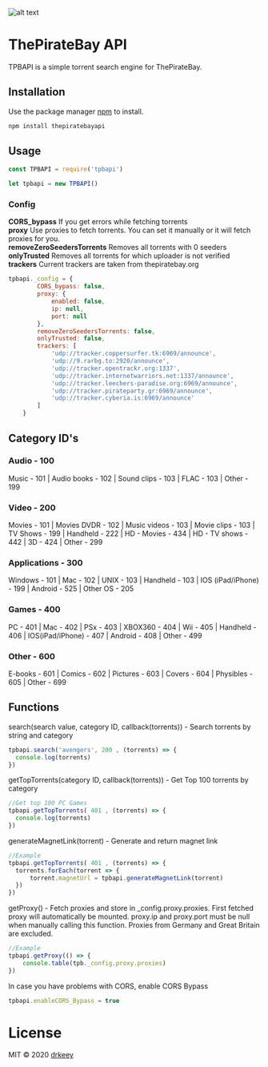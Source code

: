 ![alt text](tpb.png)

# ThePirateBay API
TPBAPI is a simple torrent search engine for ThePirateBay.

## Installation

Use the package manager [npm](https://www.npmjs.com/) to install.

```bash
npm install thepiratebayapi
```
## Usage


```javascript
const TPBAPI = require('tpbapi')

let tpbapi = new TPBAPI()
```

### Config
<b>CORS_bypass</b> If you get errors while fetching torrents<br />
<b>proxy</b> Use proxies to fetch torrents. You can set it manually or it will fetch proxies for you.<br />
<b>removeZeroSeedersTorrents</b> Removes all torrents with 0 seeders <br />
<b>onlyTrusted</b> Removes all torrents for which uploader is not verified <br />
<b>trackers</b> Current trackers are taken from thepiratebay.org <br />

```javascript
tpbapi._config = {
        CORS_bypass: false,
        proxy: {
            enabled: false,
            ip: null,
            port: null
        },
        removeZeroSeedersTorrents: false,
        onlyTrusted: false,
        trackers: [
            'udp://tracker.coppersurfer.tk:6969/announce',
            'udp://9.rarbg.to:2920/announce',
            'udp://tracker.opentrackr.org:1337',
            'udp://tracker.internetwarriors.net:1337/announce',
            'udp://tracker.leechers-paradise.org:6969/announce',
            'udp://tracker.pirateparty.gr:6969/announce',
            'udp://tracker.cyberia.is:6969/announce'
        ]
    }
```
## Category ID's
### Audio - 100
Music - 101 | Audio books - 102 | Sound clips - 103 | FLAC - 103 | Other - 199
### Video - 200
Movies - 101 | Movies DVDR - 102 | Music videos - 103 | Movie clips - 103 | TV Shows - 199 | Handheld - 222 | HD - Movies - 434 | HD - TV shows - 442 | 3D - 424 | Other - 299
### Applications - 300
Windows - 101 | Mac - 102 | UNIX - 103 | Handheld - 103 | IOS (iPad/iPhone) - 199 | Android - 525 | Other OS - 205
### Games - 400
PC - 401 | Mac - 402 | PSx - 403 | XBOX360 - 404 | Wii - 405 | Handheld - 406 | IOS(iPad/iPhone) - 407 | Android - 408 | Other - 499
### Other - 600
E-books - 601 | Comics - 602 | Pictures - 603 | Covers - 604 | Physibles - 605 | Other - 699

## Functions
search(search value, category ID, callback(torrents)) - Search torrents by string and category
```js
tpbapi.search('avengers', 200 , (torrents) => {
  console.log(torrents)
})
```
getTopTorrents(category ID, callback(torrents)) - Get Top 100 torrents by category
```js
//Get top 100 PC Games
tpbapi.getTopTorrents( 401 , (torrents) => {
  console.log(torrents)
})
```

generateMagnetLink(torrent) - Generate and return magnet link
```js
//Example
tpbapi.getTopTorrents( 401 , (torrents) => {
  torrents.forEach(torrent => {
      torrent.magnetUrl = tpbapi.generateMagnetLink(torrent)
  })
})
```
getProxy() - Fetch proxies and store in _config.proxy.proxies. First fetched proxy will automatically be mounted. proxy.ip and proxy.port must be null when manually calling this function. Proxies from Germany and Great Britain are excluded.
```js
//Example
tpbapi.getProxy(() => {
    console.table(tpb._config.proxy.proxies)
})
```

In case you have problems with CORS, enable CORS Bypass
```js
tpbapi.enableCORS_Bypass = true
```




# License
MIT © 2020 [drkeey](https://github.com/drkeey)
